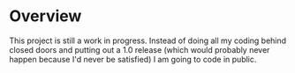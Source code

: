 Overview
========
This project is still a work in progress. Instead of doing all my coding behind closed doors and putting out a 1.0 release (which would probably never happen because I'd never be satisfied) I am going to code in public.

